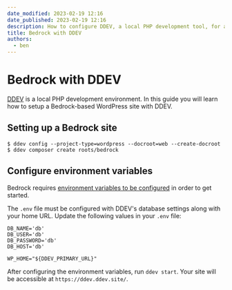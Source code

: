 ```yaml
---
date_modified: 2023-02-19 12:16
date_published: 2023-02-19 12:16
description: How to configure DDEV, a local PHP development tool, for a Bedrock-based WordPress site.
title: Bedrock with DDEV
authors:
  - ben
---
```


# Bedrock with DDEV

[DDEV](https://ddev.readthedocs.io/en/stable/) is a local PHP development environment. In this guide you will learn how to setup a Bedrock-based WordPress site with DDEV.

## Setting up a Bedrock site

```shell
$ ddev config --project-type=wordpress --docroot=web --create-docroot
$ ddev composer create roots/bedrock
```

## Configure environment variables

Bedrock requires [environment variables to be configured](https://roots.io/bedrock/docs/installation/#getting-started) in order to get started.

The `.env` file must be configured with DDEV's database settings along with your home URL. Update the following values in your `.env` file:

```plaintext
DB_NAME='db'
DB_USER='db'
DB_PASSWORD='db'
DB_HOST='db'

WP_HOME="${DDEV_PRIMARY_URL}"
```

After configuring the environment variables, run `ddev start`. Your site will be accessible at `https://ddev.ddev.site/`.
